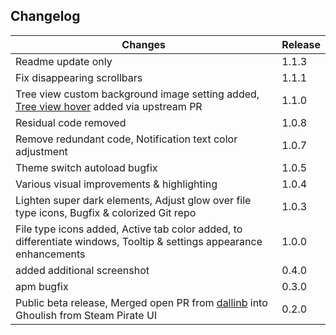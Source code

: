 ## Changelog ##

| Changes | Release |
| -- | -- |
| Readme update only | 1.1.3 |
| Fix disappearing scrollbars | 1.1.1 |
| Tree view custom background image setting added, [Tree view hover](https://github.com/atom/one-dark-ui/pull/263) added via upstream PR  | 1.1.0 |
| Residual code removed | 1.0.8 |
| Remove redundant code, Notification text color adjustment| 1.0.7 |
| Theme switch autoload bugfix | 1.0.5 |
| Various visual improvements & highlighting | 1.0.4 |
| Lighten super dark elements, Adjust glow over file type icons, Bugfix & colorized Git repo | 1.0.3 |
| File type icons added, Active tab color added, to differentiate windows, Tooltip & settings appearance enhancements | 1.0.0 |
| added additional screenshot | 0.4.0 |
| apm bugfix | 0.3.0 |
| Public beta release, Merged open PR from [dallinb](https://github.com/dallinb) into Ghoulish from Steam Pirate UI | 0.2.0 |
